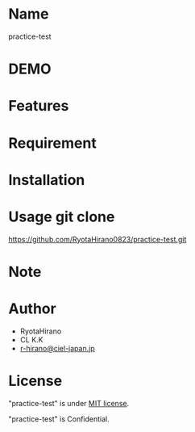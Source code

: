 # Name
practice-test
 
# DEMO
 
# Features
 
# Requirement
 
# Installation

# Usage git clone
https://github.com/RyotaHirano0823/practice-test.git

# Note
 
# Author
 
* RyotaHirano
* CL K.K
* r-hirano@ciel-japan.jp
 
# License

"practice-test" is under [MIT license](https://en.wikipedia.org/wiki/MIT_License).
 
"practice-test" is Confidential.
